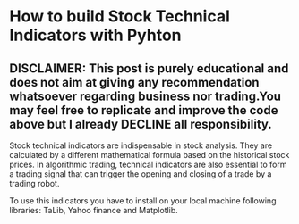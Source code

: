 # How to build Stock Technical Indicators with Pyhton

## DISCLAIMER: This post is purely educational and does not aim at giving any recommendation whatsoever regarding business nor trading.You may feel free to replicate and improve the code above but I already DECLINE all responsibility. 

Stock technical indicators are indispensable in stock analysis. They are calculated by a different mathematical formula based on the historical stock prices. In algorithmic trading, technical indicators are also essential to form a trading signal that can trigger the opening and closing of a trade by a trading robot.

To use this indicators you have to install on your local machine following libraries: TaLib, Yahoo finance and Matplotlib.


